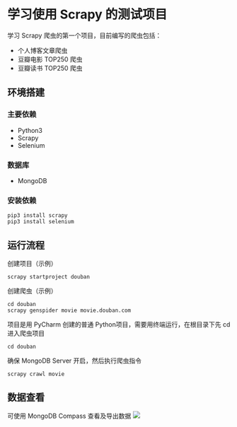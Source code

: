 # 学习使用 Scrapy 的测试项目

学习 Scrapy 爬虫的第一个项目，目前编写的爬虫包括：

+ 个人博客文章爬虫
+ 豆瓣电影 TOP250 爬虫
+ 豆瓣读书 TOP250 爬虫

## 环境搭建

### 主要依赖
+ Python3
+ Scrapy
+ Selenium

### 数据库
+ MongoDB

### 安装依赖
```
pip3 install scrapy
pip3 install selenium
```

## 运行流程

创建项目（示例）
```
scrapy startproject douban
```

创建爬虫（示例）
```
cd douban
scrapy genspider movie movie.douban.com
```

项目是用 PyCharm 创建的普通 Python项目，需要用终端运行，在根目录下先 cd 进入爬虫项目
```
cd douban
```
确保 MongoDB Server 开启，然后执行爬虫指令
```
scrapy crawl movie
```

## 数据查看
可使用 MongoDB Compass 查看及导出数据
![](https://cdn.jsdelivr.net/gh/kainzhang/kz-img/img/21/05/11/20210511103523.png)
